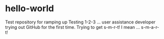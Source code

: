 # hello-world
Test repository for ramping up
Testing 1-2-3 ... user assistance developer trying out GitHub for the first time. 
Trying to get s-m-r-t! 
I mean ... s-m-a-r-t! 
